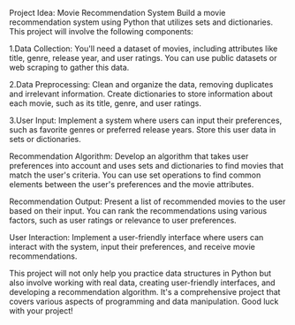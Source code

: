 Project Idea: Movie Recommendation System
Build a movie recommendation system using Python that utilizes sets and dictionaries. 
This project will involve the following components:

1.Data Collection: You'll need a dataset of movies, including attributes like title, genre, release year, and user ratings. 
You can use public datasets or web scraping to gather this data.

2.Data Preprocessing: Clean and organize the data, removing duplicates and irrelevant information. 
Create dictionaries to store information about each movie, such as its title, genre, and user ratings.

3.User Input: Implement a system where users can input their preferences, such as favorite genres or preferred release years.
 Store this user data in sets or dictionaries.

Recommendation Algorithm: Develop an algorithm that takes user preferences into account and uses sets and dictionaries to find movies
 that match the user's criteria. You can use set operations to find common elements between the user's preferences and the movie attributes.

Recommendation Output: Present a list of recommended movies to the user based on their input.
 You can rank the recommendations using various factors, such as user ratings or relevance to user preferences.

User Interaction: Implement a user-friendly interface where users can interact with the system, input their preferences,
 and receive movie recommendations.

This project will not only help you practice data structures in Python but also involve working with real data, 
creating user-friendly interfaces, and developing a recommendation algorithm. 
It's a comprehensive project that covers various aspects of programming and data manipulation. Good luck with your project!
